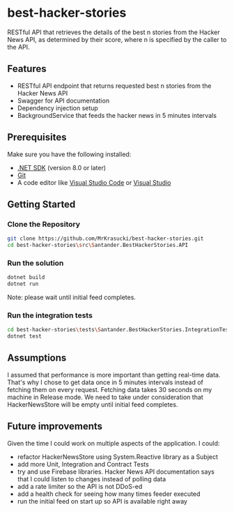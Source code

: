 # best-hacker-stories
RESTful API that retrieves the details of the best n stories from the Hacker News API, as determined by their score, where n is specified by the caller to the API.

## Features
- RESTful API endpoint that returns requested best n stories from the Hacker News API 
- Swagger for API documentation
- Dependency injection setup
- BackgroundService that feeds the hacker news in 5 minutes intervals

## Prerequisites
Make sure you have the following installed:
- [.NET SDK](https://dotnet.microsoft.com/download) (version 8.0 or later)
- [Git](https://git-scm.com/)
- A code editor like [Visual Studio Code](https://code.visualstudio.com/) or [Visual Studio](https://visualstudio.microsoft.com/)

## Getting Started

### Clone the Repository
```bash
git clone https://github.com/MrKrasucki/best-hacker-stories.git
cd best-hacker-stories\src\Santander.BestHackerStories.API
```

### Run the solution
```bash
dotnet build
dotnet run
```

Note: please wait until initial feed completes.

### Run the integration tests
```bash
cd best-hacker-stories\tests\Santander.BestHackerStories.IntegrationTests
dotnet test
```

## Assumptions

I assumed that performance is more important than getting real-time data. That's why I chose to get data once in 5 minutes intervals instead of fetching them on every request.
Fetching data takes 30 seconds on my machine in Release mode. We need to take under consideration that HackerNewsStore will be empty until initial feed completes.

## Future improvements

Given the time I could work on multiple aspects of the application. I could:
- refactor HackerNewsStore using System.Reactive library as a Subject
- add more Unit, Integration and Contract Tests
- try and use Firebase libraries. Hacker News API documentation says that I could listen to changes instead of polling data
- add a rate limiter so the API is not DDoS-ed
- add a health check for seeing how many times feeder executed
- run the initial feed on start up so API is available right away
